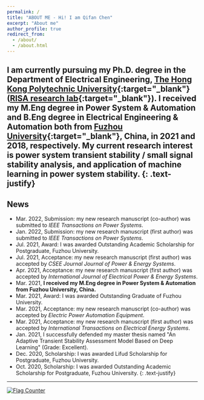```yaml
---
permalink: /
title: "ABOUT ME - Hi! I am Qifan Chen"
excerpt: "About me"
author_profile: true
redirect_from: 
  - /about/
  - /about.html
---
```

I am currently pursuing my Ph.D. degree in the Department of Electrical Engineering, [The Hong Kong Polytechnic University](https://www.polyu.edu.hk/){:target="_blank"} ([RISA research lab](https://www.polyu.edu.hk/ee/siqibu/index.html){:target="_blank"}).
I received my M.Eng degree in Power System & Automation and B.Eng degree in Electrical Engineering & Automation both from [Fuzhou University](https://www.fzu.edu.cn/){:target="_blank"}, China, in 2021 and 2018, respectively.
My current research interest is **power system transient stability / small signal stability analysis, and application of machine learning in power system stability**.
{: .text-justify}
---

## News

* Mar. 2022, Submission: my new research manuscript (co-author) was submitted to *IEEE Transactions on Power Systems*.
* Jan. 2022, Submission: my new research manuscript (first author) was submitted to *IEEE Transactions on Power Systems*.
* Jul. 2021, Award: I was awarded Outstanding Academic Scholarship for Postgraduate, Fuzhou University.
* Jul. 2021, Acceptance: my new research manuscript (first author) was accepted by *CSEE Journal Journal of Power & Energy Systems*.
* Apr. 2021, Acceptance: my new research manuscript (first author) was accepted by *International Journal of Electrical Power & Energy Systems*.
* Mar. 2021, **I received my M.Eng degree in Power System & Automation from Fuzhou University, China.**
* Mar. 2021, Award: I was awarded Outstanding Graduate of Fuzhou University.
* Mar. 2021, Acceptance: my new research manuscript (co-author) was accepted by *Electric Power Automation Equipment*.
* Mar. 2021, Acceptance: my new research manuscript (first author) was accepted by *International Transactions on Electrical Energy Systems*.
* Jan. 2021, I successfully defended my master thesis named "An Adaptive Transient Stability Assessment Model Based on Deep Learning" (Grade: Excellent).
* Dec. 2020, Scholarship: I was awarded Lifud Scholarship for Postgraduate, Fuzhou University.
* Oct. 2020, Scholarship: I was awarded Outstanding Academic Scholarship for Postgraduate, Fuzhou University.
{: .text-justify}
---
<a href="https://info.flagcounter.com/MXCA"><img src="https://s11.flagcounter.com/count/MXCA/bg_FFFFFF/txt_000000/border_CCCCCC/columns_5/maxflags_10/viewers_0/labels_1/pageviews_1/flags_0/percent_0/" alt="Flag Counter" border="0"></a>
